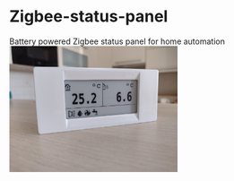# Zigbee-status-panel
Battery powered Zigbee status panel for home automation
<br>
<img src="https://github.com/pedroke/Zigbee-status-panel/blob/main/images/status_panel.jpg" width="300px">
